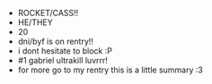 - ROCKET/CASS!!
- HE/THEY
- 20
- dni/byf is on rentry!!
- i dont hesitate to block :P
- #1 gabriel ultrakill luvrrr!
- for more go to my rentry this is a little summary :3

<!---
heresyofhate/heresyofhate is a ✨ special ✨ repository because its `README.md` (this file) appears on your GitHub profile.
You can click the Preview link to take a look at your changes.
--->
